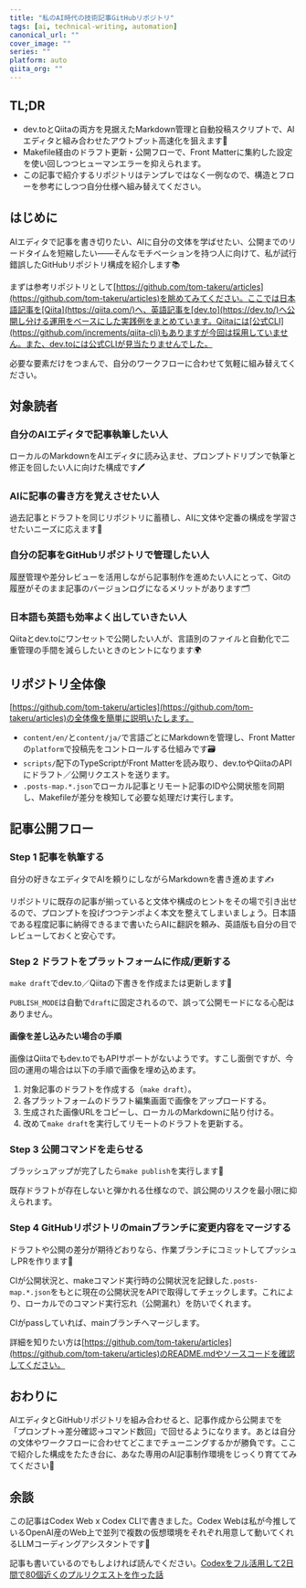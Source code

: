 ```yaml
---
title: "私のAI時代の技術記事GitHubリポジトリ"
tags: [ai, technical-writing, automation]
canonical_url: ""
cover_image: ""
series: ""
platform: auto
qiita_org: ""
---
```


## TL;DR

- dev.toとQiitaの両方を見据えたMarkdown管理と自動投稿スクリプトで、AIエディタと組み合わせたアウトプット高速化を狙えます🚀
- Makefile経由のドラフト更新・公開フローで、Front Matterに集約した設定を使い回しつつヒューマンエラーを抑えられます。
- この記事で紹介するリポジトリはテンプレではなく一例なので、構造とフローを参考にしつつ自分仕様へ組み替えてください。

## はじめに

AIエディタで記事を書き切りたい、AIに自分の文体を学ばせたい、公開までのリードタイムを短縮したい――そんなモチベーションを持つ人に向けて、私が試行錯誤したGitHubリポジトリ構成を紹介します📚

まずは参考リポジトリとして[https://github.com/tom-takeru/articles](https://github.com/tom-takeru/articles)を眺めてみてください。ここでは日本語記事を[Qiita](https://qiita.com/)へ、英語記事を[dev.to](https://dev.to/)へ公開し分ける運用をベースにした実践例をまとめています。Qiitaには[公式CLI](https://github.com/increments/qiita-cli)もありますが今回は採用していません。また、dev.toには公式CLIが見当たりませんでした。

必要な要素だけをつまんで、自分のワークフローに合わせて気軽に組み替えてください。

## 対象読者

### 自分のAIエディタで記事執筆したい人

ローカルのMarkdownをAIエディタに読み込ませ、プロンプトドリブンで執筆と修正を回したい人に向けた構成です🖊️

### AIに記事の書き方を覚えさせたい人

過去記事とドラフトを同じリポジトリに蓄積し、AIに文体や定番の構成を学習させたいニーズに応えます🧠

### 自分の記事をGitHubリポジトリで管理したい人

履歴管理や差分レビューを活用しながら記事制作を進めたい人にとって、Gitの履歴がそのまま記事のバージョンログになるメリットがあります🗂️

### 日本語も英語も効率よく出していきたい人

Qiitaとdev.toにワンセットで公開したい人が、言語別のファイルと自動化で二重管理の手間を減らしたいときのヒントになります🌍

## リポジトリ全体像

[https://github.com/tom-takeru/articles](https://github.com/tom-takeru/articles)の全体像を簡単に説明いたします。

- `content/en/`と`content/ja/`で言語ごとにMarkdownを管理し、Front Matterの`platform`で投稿先をコントロールする仕組みです🗃️
- `scripts/`配下のTypeScriptがFront Matterを読み取り、dev.toやQiitaのAPIにドラフト／公開リクエストを送ります。
- `.posts-map.*.json`でローカル記事とリモート記事のIDや公開状態を同期し、Makefileが差分を検知して必要な処理だけ実行します。

## 記事公開フロー

### Step 1 記事を執筆する

自分の好きなエディタでAIを頼りにしながらMarkdownを書き進めます✍️

リポジトリに既存の記事が揃っていると文体や構成のヒントをその場で引き出せるので、プロンプトを投げつつテンポよく本文を整えてしまいましょう。日本語である程度記事に納得できるまで書いたらAIに翻訳を頼み、英語版も自分の目でレビューしておくと安心です。

### Step 2 ドラフトをプラットフォームに作成/更新する

`make draft`でdev.to／Qiitaの下書きを作成または更新します🧪

`PUBLISH_MODE`は自動で`draft`に固定されるので、誤って公開モードになる心配はありません。

#### 画像を差し込みたい場合の手順

画像はQiitaでもdev.toでもAPIサポートがないようです。すこし面倒ですが、今回の運用の場合は以下の手順で画像を埋め込めます。

1. 対象記事のドラフトを作成する（`make draft`）。
2. 各プラットフォームのドラフト編集画面で画像をアップロードする。
3. 生成された画像URLをコピーし、ローカルのMarkdownに貼り付ける。
4. 改めて`make draft`を実行してリモートのドラフトを更新する。

### Step 3 公開コマンドを走らせる

ブラッシュアップが完了したら`make publish`を実行します🎯

既存ドラフトが存在しないと弾かれる仕様なので、誤公開のリスクを最小限に抑えられます。

### Step 4 GitHubリポジトリのmainブランチに変更内容をマージする

ドラフトや公開の差分が期待どおりなら、作業ブランチにコミットしてプッシュしPRを作ります💾

CIが公開状況と、makeコマンド実行時の公開状況を記録した`.posts-map.*.json`をもとに現在の公開状況をAPIで取得してチェックします。これにより、ローカルでのコマンド実行忘れ（公開漏れ）を防いでくれます。

CIがpassしていれば、mainブランチへマージします。

詳細を知りたい方は[https://github.com/tom-takeru/articles](https://github.com/tom-takeru/articles)のREADME.mdやソースコードを確認してください。

## おわりに

AIエディタとGitHubリポジトリを組み合わせると、記事作成から公開までを「プロンプト→差分確認→コマンド数回」で回せるようになります。あとは自分の文体やワークフローに合わせてどこまでチューニングするかが勝負です。ここで紹介した構成をたたき台に、あなた専用のAI記事制作環境をじっくり育ててみてください🌱

## 余談

この記事はCodex Web x Codex CLIで書きました。Codex Webは私が今推しているOpenAI産のWeb上で並列で複数の仮想環境をそれぞれ用意して動いてくれるLLMコーディングアシスタントです🧰

記事も書いているのでもしよければ読んでください。[Codexをフル活用して2日間で80個近くのプルリクエストを作った話](https://qiita.com/tom-takeru/items/5eac2d702f38affd81e2)
